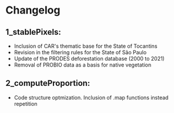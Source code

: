 
# Changelog <br>
## 1_stablePixels:
  * Inclusion of CAR's thematic base for the State of Tocantins 
  * Revision in the filtering rules for the State of São Paulo 
  * Update of the PRODES deforestation database (2000 to 2021) 
  * Removal of PROBIO data as a basis for native vegetation 

## 2_computeProportion:
  * Code structure optmization. Inclusion of .map functions instead repetition 
